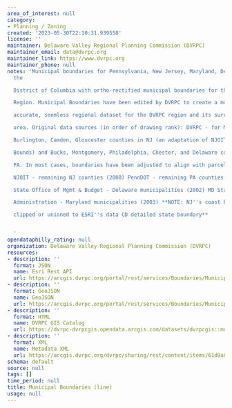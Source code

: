 ```yaml
---
area_of_interest: null
category:
- Planning / Zoning
created: '2023-05-30T22:10:31.939558'
license: ''
maintainer: Delaware Valley Regional Planning Commission (DVRPC)
maintainer_email: data@dvrpc.org
maintainer_link: https://www.dvrpc.org
maintainer_phone: null
notes: 'Municipal boundaries for Pennsylvania, New Jersey, Maryland, Delaware, and
  the

  District of Columbia with ortho-rectified municipal boundaries for the DVRPC

  Region. Municipal Boundaries have been edited by DVRPC to create a more

  accurate, seemless regional dataset for the DVRPC region and its surrounding

  area. Original data sources (in order of drawing rank): DVRPC - for Mercer,

  Burlington, Camden, Gloucester counties in NJ (an adaptation of NJOIT''s Mun

  Bounds) and Bucks, Montgomery, Philadelphia, Chester, and Delaware counties in

  PA. In most cases, boundaries have been adjusted to align with parcel data.

  NJOIT - remaining NJ counties (2008) PennDOT - remaining PA counties (2009) DE

  State Office of Mgmt & Budget - Delaware municipalities (2002) MD State Hwy

  Administration - Maryland municipalities (2003) **NOTE: NJ''s coast has been

  clipped or unioned to ESRI''s data CD detailed state boundary**


  '
opendataphilly_rating: null
organization: Delaware Valley Regional Planning Commission (DVRPC)
resources:
- description: ''
  format: JSON
  name: Esri Rest API
  url: https://arcgis.dvrpc.org/portal/rest/services/Boundaries/MunicipalBoundaries_Line/FeatureServer/0
- description: ''
  format: GeoJSON
  name: GeoJSON
  url: https://arcgis.dvrpc.org/portal/rest/services/Boundaries/MunicipalBoundaries_Line/FeatureServer/0/query?where=1=1&outsr=4326&outfields=*&f=geojson
- description: ''
  format: HTML
  name: DVRPC GIS Catalog
  url: https://dvrpc-dvrpcgis.opendata.arcgis.com/datasets/dvrpcgis::municipal-boundaries-line
- description: ''
  format: XML
  name: Metadata XML
  url: https://arcgis.dvrpc.org/dvrpc/sharing/rest/content/items/61d9a8e708b74ad78c503c8fa48e4960/info/metadata/metadata.xml?format=default
schema: default
source: null
tags: []
time_period: null
title: Municipal Boundaries (line)
usage: null
---
```

